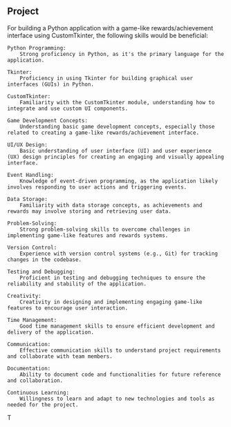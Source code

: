 
## Project
For building a Python application with a game-like rewards/achievement interface using CustomTkinter, 
the following skills would be beneficial:

    Python Programming:
        Strong proficiency in Python, as it's the primary language for the application.

    Tkinter:
        Proficiency in using Tkinter for building graphical user interfaces (GUIs) in Python.

    CustomTkinter:
        Familiarity with the CustomTkinter module, understanding how to integrate and use custom UI components.

    Game Development Concepts:
        Understanding basic game development concepts, especially those related to creating a game-like rewards/achievement interface.

    UI/UX Design:
        Basic understanding of user interface (UI) and user experience (UX) design principles for creating an engaging and visually appealing interface.

    Event Handling:
        Knowledge of event-driven programming, as the application likely involves responding to user actions and triggering events.

    Data Storage:
        Familiarity with data storage concepts, as achievements and rewards may involve storing and retrieving user data.

    Problem-Solving:
        Strong problem-solving skills to overcome challenges in implementing game-like features and rewards systems.

    Version Control:
        Experience with version control systems (e.g., Git) for tracking changes in the codebase.

    Testing and Debugging:
        Proficient in testing and debugging techniques to ensure the reliability and stability of the application.

    Creativity:
        Creativity in designing and implementing engaging game-like features to encourage user interaction.

    Time Management:
        Good time management skills to ensure efficient development and delivery of the application.

    Communication:
        Effective communication skills to understand project requirements and collaborate with team members.

    Documentation:
        Ability to document code and functionalities for future reference and collaboration.

    Continuous Learning:
        Willingness to learn and adapt to new technologies and tools as needed for the project.

T